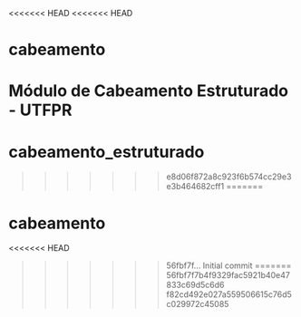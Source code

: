 <<<<<<< HEAD
<<<<<<< HEAD
# cabeamento
Módulo de Cabeamento Estruturado - UTFPR
=======
# cabeamento_estruturado
>>>>>>> e8d06f872a8c923f6b574cc29e3e3b464682cff1
=======
# cabeamento
<<<<<<< HEAD
>>>>>>> 56fbf7f... Initial commit
=======
>>>>>>> 56fbf7f7b4f9329fac5921b40e47833c69d5c6d6
>>>>>>> f82cd492e027a559506615c76d5c029972c45085
